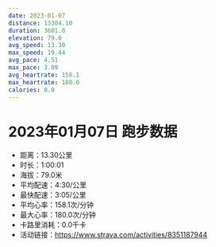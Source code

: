```yaml
---
date: 2023-01-07
distance: 13304.10
duration: 3601.0
elevation: 79.0
avg_speed: 13.30
max_speed: 19.44
avg_pace: 4.51
max_pace: 3.09
avg_heartrate: 158.1
max_heartrate: 180.0
calories: 0.0
---
```


# 2023年01月07日 跑步数据

- 距离：13.30公里
- 时长：1:00:01
- 海拔：79.0米
- 平均配速：4:30/公里
- 最快配速：3:05/公里
- 平均心率：158.1次/分钟
- 最大心率：180.0次/分钟
- 卡路里消耗：0.0千卡
- 活动链接：https://www.strava.com/activities/8351187944
